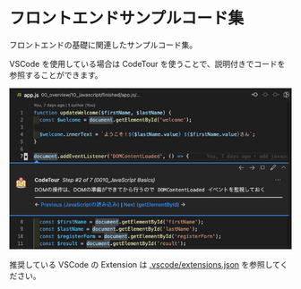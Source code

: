 # フロントエンドサンプルコード集

フロントエンドの基礎に関連したサンプルコード集。

VSCode を使用している場合は CodeTour を使うことで、説明付きでコードを参照することができます。

![](./assets/codetour.png)

推奨している VSCode の Extension は [.vscode/extensions.json](./.vscode/extensions.json) を参照してください。

